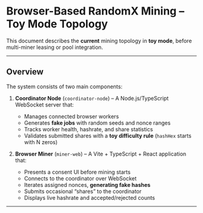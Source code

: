 # Browser-Based RandomX Mining – Toy Mode Topology

This document describes the **current** mining topology in **toy mode**, before multi-miner leasing or pool integration.

---

## Overview

The system consists of two main components:

1. **Coordinator Node** (`coordinator-node`) – A Node.js/TypeScript WebSocket server that:
   - Manages connected browser workers
   - Generates **fake jobs** with random seeds and nonce ranges
   - Tracks worker health, hashrate, and share statistics
   - Validates submitted shares with a **toy difficulty rule** (`hashHex` starts with N zeros)

2. **Browser Miner** (`miner-web`) – A Vite + TypeScript + React application that:
   - Presents a consent UI before mining starts
   - Connects to the coordinator over WebSocket
   - Iterates assigned nonces, **generating fake hashes**
   - Submits occasional “shares” to the coordinator
   - Displays live hashrate and accepted/rejected counts

---
